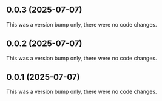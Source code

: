## 0.0.3 (2025-07-07)

This was a version bump only, there were no code changes.

## 0.0.2 (2025-07-07)

This was a version bump only, there were no code changes.

## 0.0.1 (2025-07-07)

This was a version bump only, there were no code changes.